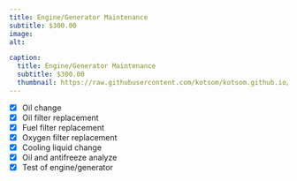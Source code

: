 ```yaml
---
title: Engine/Generator Maintenance
subtitle: $300.00
image:
alt:

caption:
  title: Engine/Generator Maintenance
  subtitle: $300.00
  thumbnail: https://raw.githubusercontent.com/kotsom/kotsom.github.io/master/assets/img/portfolio/01-thumbnail.jpg
---
```


- [x] Oil change
- [x] Oil filter replacement
- [x] Fuel filter replacement
- [x] Oxygen filter replacement
- [x] Cooling liquid change
- [x] Oil and antifreeze analyze
- [x] Test of engine/generator
<!-- I am so sorry I had to add this here. The extra spaces ARE annoying-->

